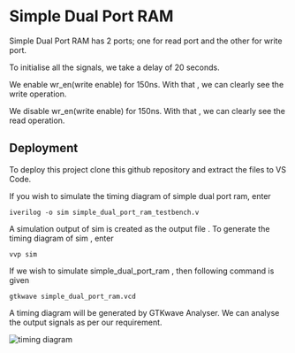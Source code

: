 
# Simple Dual Port RAM 

Simple Dual Port RAM has 2 ports; one for read port and the other for write port. 

 To initialise all the signals, we take a delay of 20 seconds.
 
We enable wr_en(write enable) for 150ns. With that , we can clearly see the write operation.

We disable wr_en(write enable) for 150ns. With that , we can clearly see the read operation.  

## Deployment

To deploy this project clone this github repository and extract the files to VS Code. 

If you wish to simulate the timing diagram of simple dual port ram, enter 
```
iverilog -o sim simple_dual_port_ram_testbench.v
```
A simulation output of sim is created as the output file . To generate the timing diagram of sim , enter 
```
vvp sim
```

If we wish to simulate simple_dual_port_ram , then following command is given
```
gtkwave simple_dual_port_ram.vcd
```
A timing diagram will be generated by GTKwave Analyser. We can analyse the output signals as per our requirement. 


![timing diagram](relative%20path/to/img.jpg?raw=true "Title")
